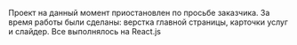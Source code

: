 Проект на данный момент приостановлен по просьбе заказчика. За время работы были сделаны: верстка главной страницы, карточки услуг и слайдер. Все выполнялось на React.js
